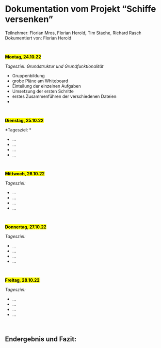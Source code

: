 # Dokumentation vom Projekt “Schiffe versenken”
Teilnehmer: Florian Mros, Florian Herold, Tim Stache, Richard Rasch
<br>
Dokumentiert von: Florian Herold

<br>

<mark> **Montag, 24.10.22**</mark>

  *Tagesziel:		Grundstruktur und Grundfunktionalität*
<br>
- Gruppenbildung
- grobe Pläne am Whiteboard
- Einteilung der einzelnen Aufgaben
- Umsetzung der ersten Schritte
- erstes Zusammenführen der verschiedenen Dateien
-

<br>

<mark> **Dienstag, 25.10.22**</mark>

*Tagesziel:   *
<br>
- ...
- ...
- ...
- ...

<br>

<mark> **Mittwoch, 26.10.22**</mark>

*Tagesziel:*
<br>
- ...
- ...
- ...
- ...

<br>

<mark> **Donnertag, 27.10.22** </mark>

*Tagesziel:*
<br>
- ...
- ...
- ...
- ...

<br>

<mark> **Freitag, 28.10.22** </mark>

*Tagesziel:*
<br>
- ...
- ...
- ...
- ...

<br>

## Endergebnis und Fazit:
